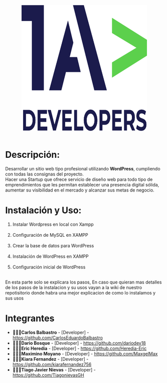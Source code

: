 
<div align="center">
<img src="logo-1A-Dev/logo-color-1A-Dev.png" width="400px" height="400px">
</div> <br>

# Descripción:

<p>
Desarrollar un sitio web tipo profesional utilizando <strong>WordPress</strong>, cumpliendo con todas las consignas del proyecto.<br>
Hacer una Startup que ofrece servicio de diseño web para todo tipo de emprendimientos que les permitan establecer una presencia digital sólida, aumentar su visibilidad en el mercado y alcanzar sus metas de negocio. 
</p>

# Instalación y Uso:
<ol>
<li>Instalar Wordpress en local con Xampp</li><br>
<li>Configuración de MySQL en XAMPP</li><br>
<li>Crear la base de datos para WordPress</li><br>
<li>Instalación de WordPress en XAMPP</li><br>
<li>Configuración inicial de WordPress</li><br>
</ol>

En esta parte solo se explicara los pasos, En caso que quieran mas detalles de los pasos de la instalacion y su usos vayan a la wiki de nuestro repotisitorio donde habra una mejor explicacion de como lo instalamos y sus usos

# Integrantes

* 👨🏽‍💻**Carlos Balbastro** - [Developer] - https://github.com/CarlosEduardoBalbastro
* 👨🏽‍💻**Dario Bosque** - [Developer] - https://github.com/dariodev18
* 👨🏽‍💻**Eric Heredia** - [Developer] - https://github.com/Heredia-Eric
* 👨🏽‍💻**Maximino Moyano** - [Developer] - https://github.com/MaxgelMax
* 👩🏽‍💻**Kiara Fernandez** - [Developer] - https://github.com/kiarafernandez756
* 👩🏽‍💻**Tiago Javier Nievas** - [Developer] - https://github.com/TiagonievasGH

